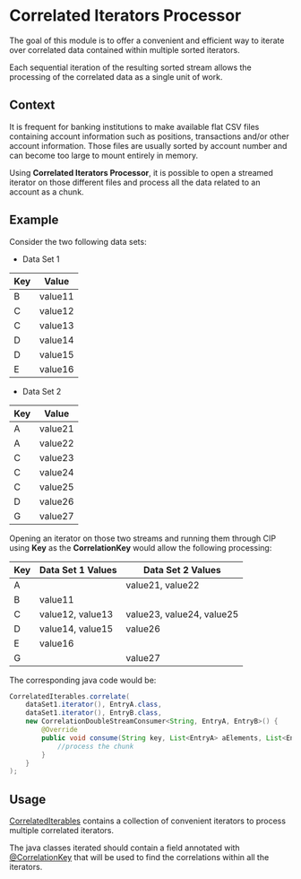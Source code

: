 # Correlated Iterators Processor

The goal of this module is to offer a convenient and efficient way to iterate over correlated data contained within multiple sorted iterators.

Each sequential iteration of the resulting sorted stream allows the processing of the correlated data as a single unit of work. 

## Context

It is frequent for banking institutions to make available flat CSV files containing account information such as positions, transactions and/or other account information. Those files are usually sorted by account number and can become too large to mount entirely in memory.

Using **Correlated Iterators Processor**, it is possible to open a streamed iterator on those different files and process all the data related to an account as a chunk.

## Example

Consider the two following data sets:

  - Data Set 1

| Key  | Value |
| --- | --- |
| B | value11 |
| C	| value12 |
| C	| value13 |
| D	| value14 |
| D	| value15 |
| E	| value16 |

  - Data Set 2

| Key  | Value |
| --- | --- |
| A | value21 |
| A	| value22 |
| C	| value23 |
| C	| value24 |
| C	| value25 |
| D	| value26 |
| G	| value27 |

Opening an iterator on those two streams and running them through CIP using **Key** as the **CorrelationKey** would allow the following processing:

| Key  | Data Set 1 Values | Data Set 2 Values |
| --- | --- |  --- |
| A | | value21, value22 | 
| B | value11 | | 
| C | value12, value13 | value23, value24, value25 | 
| D | value14, value15 | value26 | 
| E | value16 |  | 
| G |  | value27 | 

The corresponding java code would be:

```java
CorrelatedIterables.correlate(
    dataSet1.iterator(), EntryA.class,
    dataSet1.iterator(), EntryB.class,
    new CorrelationDoubleStreamConsumer<String, EntryA, EntryB>() {
        @Override
        public void consume(String key, List<EntryA> aElements, List<EntryB> bElements) {
            //process the chunk
        }
    }
);
```



## Usage

[CorrelatedIterables](src/main/java/com/teketik/cip/CorrelatedIterables.java) contains a collection of convenient iterators to process multiple correlated iterators.

The java classes iterated should contain a field annotated with [@CorrelationKey](src/main/java/com/teketik/cip/CorrelationKey.java) that will be used to find the correlations within all the iterators.



